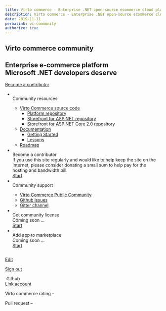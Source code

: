 ```yaml
---
title: Virto commerce - Enterprise .NET open-source ecommerce cloud platform. About Us
description: Virto commerce - Enterprise .NET open-source ecommerce cloud platform. About Us
date: 2019-11-11
permalink: vc-community
authorize: true
---
```

<section class="enterprise" data-name="section">
    <div class="section-inner responsive">
        <h1 class="section-t">Virto commerce community</h1>
        <h2 class="section-descr">Enterprise e-commerce platform<br />Microsoft .NET developers deserve</h2>
        <div class="section-actions">
            <a href="https://cla-assistant.io/VirtoCommerce/vc-platform" target="_blank" rel="nofollow" class="button white fill width-auto" style="width:auto;">Become a contributor</a>
        </div>
    </div>
</section>
<div ng-app="storefrontApp" ng-controller="communityController" ng-cloak class="vc-comunity">
    <div ng-show="loaded" class="vc-content __responsive">
        <div class="vc-cnt">
            <ul class="list">
                <li class="list-item">
                    <div class="list-inner">
                        <div class="list-img">
                            <img src="resource-ico.png" alt="" class="list-ico">
                        </div>
                        <div class="list-t">Community resources</div>
                        <div class="list-descr">
                            <ul>
                                <li>
                                    <a href="https://github.com/VirtoCommerce" target="_blank" rel="nofollow">Virto Commerce source code</a>
                                    <ul>
                                        <li><a href="https://github.com/VirtoCommerce/vc-platform" target="_blank" rel="nofollow">Platform repository</a></li>
                                        <li><a href="https://github.com/VirtoCommerce/vc-storefront" target="_blank" rel="nofollow">Storefront for ASP.NET repository</a></li>
                                        <li><a href="https://github.com/VirtoCommerce/vc-storefront-core" target="_blank" rel="nofollow">Storefront for ASP.NET Core 2.0 repository</a></li>
                                    </ul>
                                </li>
                                <li>
                                    <a href="/docs">Documentation</a>
                                    <ul>
                                        <li><a href="/docs/vc2devguide/getting-started">Getting Started</a></li>
                                        <li><a href="/docs/lessons">Lessons </a></li>
                                    </ul>
                                </li>
                                <li>
                                    <a href="/roadmap">Roadmap</a>
                                </li>
                            </ul>
                        </div>
                    </div>
                </li>
                <li class="list-item">
                    <div class="list-inner">
                        <div class="list-img">
                            <img src="become-ico.png" alt="" class="list-ico">
                        </div>
                        <div class="list-t">Become a contributor</div>
                        <div class="list-descr">
                            If you use this site regularly and would like to help keep the site on the Internet, please consider donating a small sum to help pay for the hosting and bandwidth bill.
                        </div>
                        <div class="list-actions">
                            <a href="https://cla-assistant.io/VirtoCommerce/vc-platform" target="_blank" rel="nofollow" class="button fill">Start</a>
                        </div>
                    </div>
                </li>
                <li class="list-item">
                    <div class="list-inner">
                        <div class="list-img">
                            <img src="become-2-ico.png" alt="" class="list-ico">
                        </div>
                        <div class="list-t">Community support</div>
                        <div class="list-descr">
                            <ul>
                                <li><a href="https://community.virtocommerce.com" target="_blank" rel="nofollow">Virto Commerce Public Community</a></li>
                                <li><a href="https://github.com/VirtoCommerce/vc-platform/issues" target="_blank" rel="nofollow">Github issues</a></li>
                                <li><a href="https://gitter.im/VirtoCommerce/vc-platform" target="_blank" rel="nofollow">Gitter channel</a></li>
                            </ul>
                        </div>
                    </div>
                </li>
                <li class="list-item">
                    <div class="list-inner">
                        <div class="list-img">
                            <img src="licence-ico.png" alt="" class="list-ico">
                        </div>
                        <div class="list-t">Get community license</div>
                        <div class="list-descr">
                            Coming soon ...
                        </div>
                        <div class="list-actions">
                            <a href="/vc-community/become-contributor" class="button disable">Start</a>
                        </div>
                    </div>
                </li>
                <li class="list-item">
                    <div class="list-inner">
                        <div class="list-img">
                            <img src="app-ico.png" alt="" class="list-ico">
                        </div>
                        <div class="list-t">Add app to marketplace</div>
                        <div class="list-descr">
                            Coming soon ...
                        </div>
                        <div class="list-actions">
                            <a href="/vc-community/become-contributor" class="button disable">Start</a>
                        </div>
                    </div>
                </li>
            </ul>
        </div>
        <div class="vc-sidebar">
            <div class="aside" data-name="profile">
                <!--<div class="aside-t">Profile <span ng-bind="('(completed') + ' ' + (percentage) + ('%)')"></span></div>-->
                <div class="aside-other">
                    <span ng-show="github">
                        <img ng-src="{% raw %}{{ githubUser.avatar_url }}{% endraw %}" width="80" height="" style="border-radius: 50%;" />
                    </span>
                    <span style="font-size: 12pt;font-weight: 700;" ng-bind="user.firstName"></span>
                    <span ng-if="user.organization" ng-bind="'(' + user.organization + ')'"></span>
                </div>
                <p><a href="account/profile">Edit</a></p>
                <!--<p ng-bind="'(Point - ' + points + ')'"></p>-->
                <p><a href="/account/logout">Sign out</a></p>
            </div>
            <!--<div class="aside">
                <div class="aside-t"><img src="so-ico.png" alt=""> Stackoverflow</div>
                <a ng-hide="stackExchange" href="account/externallogin?authType=StackExchange">Link account</a>
                <div ng-show="stackExchange">
                    <p>Name – <span ng-bind="stackExchange.userName"></span></p>
                    <p>Virtocommerce tag rating – <span ng-bind="stackExchange.raiting"></span></p>
                    <p>Answer – <span ng-bind="stackExchange.answers"></span></p>
                    <p>Questions – <span ng-bind="stackExchange.questions"></span></p>
                </div>
            </div>-->
            <div class="aside">
                <div class="aside-t"><img src="gh-ico.png" alt=""> Github</div>
                <a ng-hide="github" href="account/externallogin?authType=GitHub&returnUrl=/vc-community">Link account</a>
                <div ng-show="github">
                    <p>Virto commerce rating – <span ng-bind="rating"></span></p>
                    <p>Pull request – <span ng-bind="github.poolRequest"></span></p>
                </div>
            </div>
        </div>
    </div>
</div>
